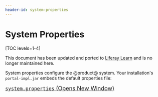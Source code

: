 ```yaml
---
header-id: system-properties
---
```


# System Properties

[TOC levels=1-4]

<aside class="alert alert-info">
  <span class="wysiwyg-color-blue120"> This document has been updated and ported to <a href="https://learn.liferay.com/dxp-7.x/installation-and-upgrades/reference/system-properties.html">Liferay Learn</a> and is no longer maintained here.</span>
</aside>

System properties configure the @product@ system. Your
installation's `portal-impl.jar` embeds the default properties file: 

<p>
<span style="font-size:18px;">
<a href="@platform-ref@/7.2-latest/propertiesdoc/system.properties.html">
<code>system.properties</code>
<span class="opens-new-window-accessible"> (Opens New Window)</span>
</a>
</span>
</p>
